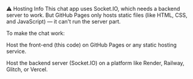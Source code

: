 ⚠️ Hosting Info
This chat app uses Socket.IO, which needs a backend server to work. But GitHub Pages only hosts static files (like HTML, CSS, and JavaScript) — it can't run the server part.

To make the chat work:

Host the front-end (this code) on GitHub Pages or any static hosting service.

Host the backend server (Socket.IO) on a platform like Render, Railway, Glitch, or Vercel.



